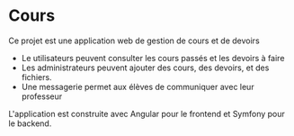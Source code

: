 # Cours
Ce projet est une application web de gestion de cours et de devoirs
- Le utilisateurs peuvent consulter les cours passés et les devoirs à faire
- Les administrateurs peuvent ajouter des cours, des devoirs, et des fichiers. 
- Une messagerie permet aux élèves de communiquer avec leur professeur

L'application est construite avec Angular pour le frontend et Symfony pour le backend.
